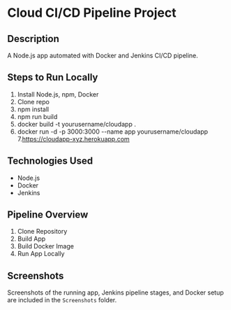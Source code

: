 # Cloud CI/CD Pipeline Project

## Description
A Node.js app automated with Docker and Jenkins CI/CD pipeline.

## Steps to Run Locally
1. Install Node.js, npm, Docker
2. Clone repo
3. npm install
4. npm run build
5. docker build -t yourusername/cloudapp .
6. docker run -d -p 3000:3000 --name app yourusername/cloudapp
7.https://cloudapp-xyz.herokuapp.com

## Technologies Used
- Node.js
- Docker
- Jenkins

## Pipeline Overview
1. Clone Repository
2. Build App
3. Build Docker Image
4. Run App Locally

## Screenshots
Screenshots of the running app, Jenkins pipeline stages, and Docker setup are included in the `Screenshots` folder.

